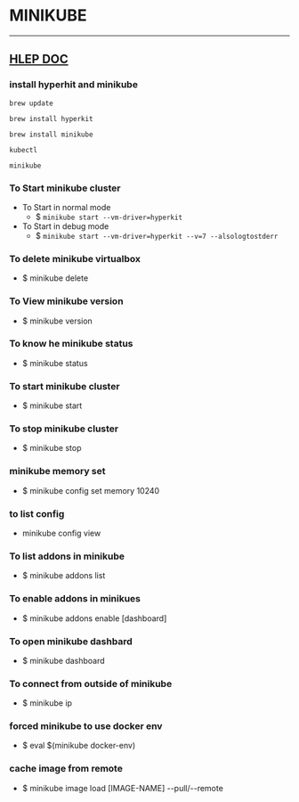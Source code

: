 

# MINIKUBE 

---

## [HLEP DOC](https://minikube.sigs.k8s.io/docs/start/)


### install hyperhit and minikube
`brew update`

`brew install hyperkit`

`brew install minikube`

`kubectl`

`minikube`



### To Start minikube cluster 
* To Start in normal mode 
	* $ `minikube start --vm-driver=hyperkit`
* To Start in debug mode 
	* $ `minikube start --vm-driver=hyperkit --v=7 --alsologtostderr`

### To delete minikube virtualbox 
* $ minikube delete

### To View minikube version 
* $ minikube version

### To know he minikube status 
* $ minikube status



### To start minikube cluster
* $ minikube start

### To stop minikube cluster 
* $ minikube stop


### minikube memory set 
* $ minikube config set memory 10240

### to list config 
*  minikube config view

### To list addons in minikube 
* $ minikube addons list

### To enable addons in minikues
* $ minikube addons enable [dashboard]


### To open minikube dashbard 
* $ minikube dashboard

### To connect from outside of minikube 
* $ minikube ip

### forced minikube to use docker env 
* $ eval $(minikube docker-env)

### cache image from remote 
* $ minikube image load [IMAGE-NAME] --pull/--remote 






